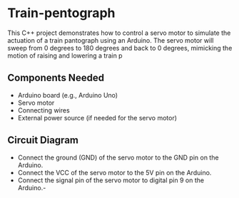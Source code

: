 # Train-pentograph
This C++ project demonstrates how to control a servo motor to simulate the actuation of a train pantograph using an Arduino. The servo motor will sweep from 0 degrees to 180 degrees and back to 0 degrees, mimicking the motion of raising and lowering a train p

## Components Needed
- Arduino board (e.g., Arduino Uno)
- Servo motor
- Connecting wires
- External power source (if needed for the servo motor)

## Circuit Diagram
- Connect the ground (GND) of the servo motor to the GND pin on the Arduino.
- Connect the VCC of the servo motor to the 5V pin on the Arduino.
- Connect the signal pin of the servo motor to digital pin 9 on the Arduino.-
